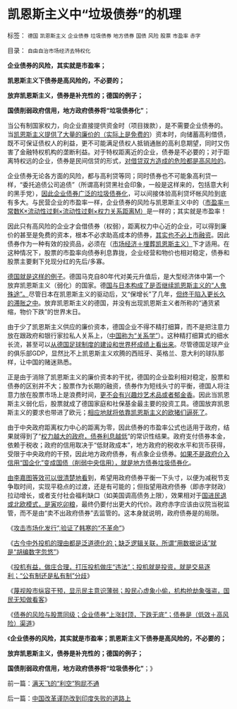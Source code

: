 # 凯恩斯主义中“垃圾债券”的机理

标签： `德国` `凯恩斯主义` `企业债券` `垃圾债券` `地方债券` `国债` `风险` `股票` `市盈率` `赤字` 

目录： `自由自治市场经济去特权化`

**企业债券的风险，其实就是市盈率；**

**凯恩斯主义下债券是高风险的，不必要的；**

**放弃凯恩斯主义，债券是补充性的；德国的例子；**

**国债削弱政府信用，地方政府债券将“垃圾债券化”**；

当公有制国家权力，向企业直接提供资金时（项目拨款），是不需要企业债券的。当[凯恩斯主义提供了大量的廉价的（实际上是免费的](../../../2012/1/8/没有凯恩斯主义就没有股神.md)）资本时，向储蓄高利借债，既不可保证债权人的利益，更不可能满足债权人抵销通胀的高利息期望，同时又伤害了金融特权机构的垄断利益。对于特权距离近的企业，债券是不必要的；对于距离特权远的企业，债券是民间信贷的形式，[对借贷双方造成的危险都是高风险的](../../../2011/8/26/基督教对民主、科学和市场经济的顽强抵抗.md)。

企业债券无论各方面的风险，都与高利贷等同；同时债券也不可能象高利贷一样，“委托追债公司追债”（所谓高利贷黑社会印象，一般是这样来的，包括意大利的黑手党），[因此企业债券广泛的垃圾债券化](../../../2011/6/23/为什么次贷危机有高杠杆？麦道夫和垃圾债券是高利贷吗？.md)，可以间接体验高利贷坏帐风险到底有多大。与民营企业的市盈率一样，企业债券的风险与凯恩斯主义中的（[市盈率＝常数K×流动性过剩×流动性过剩×权力关系距离M）](../../../2012/1/10/高市盈率是被特权侵犯的“生理反应”；.md)是一样的；其实就是市盈率！

因此只有高风险的企业才会借债券（权弱），距离权力中心近的企业，可以得到廉价的甚至是免费的资本，根本不必求助高成本的债券，[其实也不必上市融资](../../../2012/1/5/为什么持币散户，不如持有股票？人为加大的风险！.md)。因此债券作为一种有效的投资品，必须在（[市场经济＋埋葬凯恩斯主义）](../../../2011/9/28/埋葬凯恩斯主义，是否符合你的利益？.md)下才适用。在这种情况下，股票的市盈率向债券利息靠拢，企业经营和物价也相对稳定，债券和股票主要剩下兑现分红的先后/多寡。

[德国就是这样的例子](../../../2011/6/1/德国马克国际化，欧元面临崩溃.md)。德国马克自80年代对美元升值后，是大型经济体中第一个放弃凯恩斯主义（弱化）的国家。德[国与日本构成了是否继续凯恩斯主义的“人鬼殊途”。](../../../2011/1/17/广场协议德国马克和日元的冰火两重天.md)尽管日本在凯恩斯主义的驱动后，又“保增长”了几年，[但终于陷入更长久的滞胀之中](../../../2010/12/2/若有“失去的二十年”将是炎黄庇佑.md)。放弃凯恩斯主义的德国，并没有出现凯恩斯主义者所称的“通货紧缩，物价下跌”的世界末日。

由于少了凯恩斯主义供应的廉价资本，德国企业不得不精打细算，而不是把注意力放在跟政府和银行家拉私人关系上，（[中国称为“关系学”](../../../2012/1/9/股神秘笈“廉价资金就是生命”.md)）。这种精打细算式的细水长流，甚至可以[从德国足球制度的建设和世界杯成绩上看出来](../../../2010/7/8/德国足球再度辉煌时间表；中国文化完败之因.md)。尽管德国足球产业的俱乐部GDP，显然比不上凯恩斯主义欢腾的西班牙、英格兰、意大利的球队那样，让中国的赌迷熟悉。

正是由于消除了凯恩斯主义的廉价资本的干扰，德国的企业盈利相对稳定，股票和债券的区别并不大；股票作为长期的融资，债券作为短线头寸的平衡，德国人将注意力放在股票市场上是浪费时间，[更不会有兴趣炒艺术品或者郁金香](../../../2012/1/10/民间理财资本流动（储蓄资金&lt;&gt;股市投资&lt;&gt;实体经济投资）.md)。因此当凯恩斯主义弱化后，股票就成了德国家庭和社保基金最主要的投资工具。德国放弃凯恩斯主义的要求也带进了欧元；[相应地就将依靠凯恩斯主义的欧猪们逼死了](../../../2011/12/6/指责德国“自私”是很奇妙的“道德经济学”.md)。

由于中央政府距离权力中心的距离为零，因此债券的市盈率公式也适用于政府，结果就得到了“[权力越大的政府，债券利息越低](../../../2011/8/11/美元信用非美国信用；向共和党致敬！.md)”的常识性结果。政府支付债券本金，依赖于税收；政府的信用取决于“低财政成本”，地方政府的税收水平和货币获得，受限于中央政府的干预，因此地方政府债券，有点象企业债券。[如果不是政府介入信用“国企化”变成国债（削弱中央信用），就是地方债券垃圾债券化](../../../2011/10/12/李嘉图等效“国债＝税收”是起码的民主常识；.md)。

[由李嘉图等效可以很清楚地看](../../../2011/10/12/李嘉图等效（国债＝税收）的实物税，古钱，国家征用，暴力拆迁.md)到，希望用政府债券平衡一下头寸，以便为减税节支争取时间，实现平稳点的过渡，还是有可能的；但指望用政府债券（即赤字财政）拉动增长，或者支付社会福利缺口（如美国调高债务上限），效果相对于[国进民退或北欧模式，是寅吃卯粮](../../../2011/11/28/货币政策拉动增长不可能；大萧条＝经济危机＋金融危机.md)，最终仍要付出更大的代价。政府赤字应该由议院当税监管，而不是由“卖不出政府债券”去监管的。这本身就说明，政府债券是的局限。

《[攻击市场化发行”,验证了韩寒的“不革命”](../../../2012/1/12/“攻击市场化发行”,验证了韩寒的“不革命”.md)》

《[古今中外投机的理由都是泛道德化的；缺乏逻辑关联，所谓“用数据说话”就是“胡编数字忽悠”](../../../2012/1/13/指责投机的理由都是泛道德化的八股文.md)》

《[投机有益，做庄合理，打压投机做庄“违法”；投机就是投资，就是交易逐利；“公有制还是私有制”分歧](../../../2012/1/13/投机有益，做庄合理，打压投机做庄“违法”.md)》

《[蔑视股市纵容干预，显示民主意识薄弱；股民心虚象小偷，机构抢劫象强盗，国民无知做看客](../../../2012/1/13/股民心虚象小偷，机构抢劫象强盗，国民无知做看客；.md)》

《[债券的风险与股票同级；企业债券“上涨封顶，下跌无底”；债券是（低效＋高风险）渠道](../../../2012/1/13/证监会把股票当债券，打压导致大熊市；.md)》

《**企业债券的风险，其实就是市盈率；凯恩斯主义下债券是高风险的，不必要的；**

**放弃凯恩斯主义，债券是补充性的；德国的例子；**

**国债削弱政府信用，地方政府债券将“垃圾债券化”**；》

前一篇：[满天飞的“利空”狗屁不通](../../../2012/1/13/满天飞的“利空”狗屁不通.md)

后一篇：[中国改革谨防改到印度失败的道路上](../../../2012/1/14/中国改革谨防改到印度失败的道路上.md)